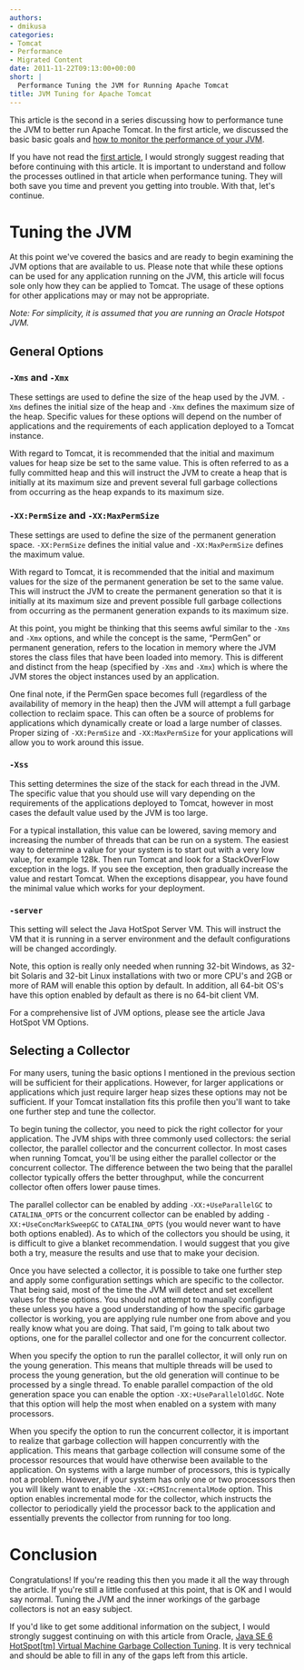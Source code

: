 ```yaml
---
authors:
- dmikusa
categories:
- Tomcat
- Performance
- Migrated Content
date: 2011-11-22T09:13:00+00:00
short: |
  Performance Tuning the JVM for Running Apache Tomcat
title: JVM Tuning for Apache Tomcat
---
```


This article is the second in a series discussing how to performance tune the JVM to better run Apache Tomcat. In the first article, we discussed the basic basic goals and [how to monitor the performance of your JVM](../tomcat-gc-measurement).

If you have not read the [first article](../tomcat-gc-measurement), I would strongly suggest reading that before continuing with this article. It is important to understand and follow the processes outlined in that article when performance tuning. They will both save you time and prevent you getting into trouble. With that, let's continue.

# Tuning the JVM

At this point we've covered the basics and are ready to begin examining the JVM options that are available to us. Please note that while these options can be used for any application running on the JVM, this article will focus sole only how they can be applied to Tomcat. The usage of these options for other applications may or may not be appropriate.

*Note: For simplicity, it is assumed that you are running an Oracle Hotspot JVM.*

## General Options

### `-Xms` and `-Xmx`

These settings are used to define the size of the heap used by the JVM. `-Xms` defines the initial size of the heap and `-Xmx` defines the maximum size of the heap. Specific values for these options will depend on the number of applications and the requirements of each application deployed to a Tomcat instance.

With regard to Tomcat, it is recommended that the initial and maximum values for heap size be set to the same value. This is often referred to as a fully committed heap and this will instruct the JVM to create a heap that is initially at its maximum size and prevent several full garbage collections from occurring as the heap expands to its maximum size.

### `-XX:PermSize` and `-XX:MaxPermSize`

These settings are used to define the size of the permanent generation space. `-XX:PermSize` defines the initial value and `-XX:MaxPermSize` defines the maximum value.

With regard to Tomcat, it is recommended that the initial and maximum values for the size of the permanent generation be set to the same value. This will instruct the JVM to create the permanent generation so that it is initially at its maximum size and prevent possible full garbage collections from occurring as the permanent generation expands to its maximum size.

At this point, you might be thinking that this seems awful similar to the `-Xms` and `-Xmx` options, and while the concept is the same, “PermGen” or permanent generation, refers to the location in memory where the JVM stores the class files that have been loaded into memory. This is different and distinct from the heap (specified by `-Xms` and `-Xmx`) which is where the JVM stores the object instances used by an application.

One final note, if the PermGen space becomes full (regardless of the availability of memory in the heap) then the JVM will attempt a full garbage collection to reclaim space. This can often be a source of problems for applications which dynamically create or load a large number of classes. Proper sizing of `-XX:PermSize` and `-XX:MaxPermSize` for your applications will allow you to work around this issue.

### `-Xss`

This setting determines the size of the stack for each thread in the JVM. The specific value that you should use will vary depending on the requirements of the applications deployed to Tomcat, however in most cases the default value used by the JVM is too large.

For a typical installation, this value can be lowered, saving memory and increasing the number of threads that can be run on a system. The easiest way to determine a value for your system is to start out with a very low value, for example 128k. Then run Tomcat and look for a StackOverFlow exception in the logs. If you see the exception, then gradually increase the value and restart Tomcat. When the exceptions disappear, you have found the minimal value which works for your deployment.

### `-server`

This setting will select the Java HotSpot Server VM. This will instruct the VM that it is running in a server environment and the default configurations will be changed accordingly.

Note, this option is really only needed when running 32-bit Windows, as 32-bit Solaris and 32-bit Linux installations with two or more CPU's and 2GB or more of RAM will enable this option by default. In addition, all 64-bit OS's have this option enabled by default as there is no 64-bit client VM.

For a comprehensive list of JVM options, please see the article Java HotSpot VM Options.

## Selecting a Collector

For many users, tuning the basic options I mentioned in the previous section will be sufficient for their applications. However, for larger applications or applications which just require larger heap sizes these options may not be sufficient. If your Tomcat installation fits this profile then you'll want to take one further step and tune the collector.

To begin tuning the collector, you need to pick the right collector for your application. The JVM ships with three commonly used collectors: the serial collector, the parallel collector and the concurrent collector. In most cases when running Tomcat, you'll be using either the parallel collector or the concurrent collector. The difference between the two being that the parallel collector typically offers the better throughput, while the concurrent collector often offers lower pause times.

The parallel collector can be enabled by adding `-XX:+UseParallelGC` to `CATALINA_OPTS` or the concurrent collector can be enabled by adding `-XX:+UseConcMarkSweepGC` to `CATALINA_OPTS` (you would never want to have both options enabled). As to which of the collectors you should be using, it is difficult to give a blanket recommendation. I would suggest that you give both a try, measure the results and use that to make your decision.

Once you have selected a collector, it is possible to take one further step and apply some configuration settings which are specific to the collector. That being said, most of the time the JVM will detect and set excellent values for these options. You should not attempt to manually configure these unless you have a good understanding of how the specific garbage collector is working, you are applying rule number one from above and you really know what you are doing. That said, I'm going to talk about two options, one for the parallel collector and one for the concurrent collector.

When you specify the option to run the parallel collector, it will only run on the young generation. This means that multiple threads will be used to process the young generation, but the old generation will continue to be processed by a single thread. To enable parallel compaction of the old generation space you can enable the option `-XX:+UseParallelOldGC`. Note that this option will help the most when enabled on a system with many processors.

When you specify the option to run the concurrent collector, it is important to realize that garbage collection will happen concurrently with the application. This means that garbage collection will consume some of the processor resources that would have otherwise been available to the application. On systems with a large number of processors, this is typically not a problem. However, if your system has only one or two processors then you will likely want to enable the `-XX:+CMSIncrementalMode` option. This option enables incremental mode for the collector, which instructs the collector to periodically yield the processor back to the application and essentially prevents the collector from running for too long.

# Conclusion

Congratulations! If you're reading this then you made it all the way through the article. If you're still a little confused at this point, that is OK and I would say normal. Tuning the JVM and the inner workings of the garbage collectors is not an easy subject.

If you'd like to get some additional information on the subject, I would strongly suggest continuing on with this article from Oracle, [Java SE 6 HotSpot[tm] Virtual Machine Garbage Collection Tuning](http://www.oracle.com/technetwork/java/javase/gc-tuning-6-140523.html). It is very technical and should be able to fill in any of the gaps left from this article.
